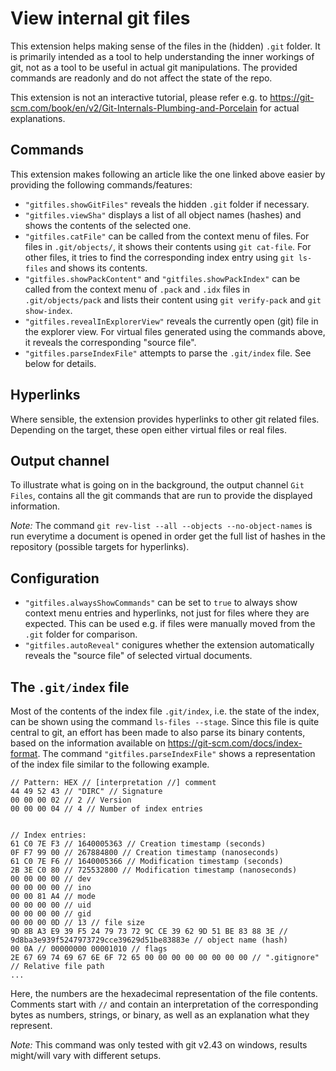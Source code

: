 
# View internal git files

This extension helps making sense of the files in the (hidden) `.git` folder.
It is primarily intended as a tool to help understanding the inner workings of git,
not as a tool to be useful in actual git manipulations.
The provided commands are readonly and do not affect the state of the repo.

This extension is not an interactive tutorial,
please refer e.g. to https://git-scm.com/book/en/v2/Git-Internals-Plumbing-and-Porcelain
for actual explanations.

## Commands
This extension makes following an article like the one linked above easier
by providing the following commands/features:

- `"gitfiles.showGitFiles"` reveals the hidden `.git` folder if necessary.
- `"gitfiles.viewSha"` displays a list of all object names (hashes) and shows
the contents of the selected one.
- `"gitfiles.catFile"` can be called from the context menu of files.
For files in `.git/objects/`, it shows their contents using `git cat-file`.
For other files, it tries to find the corresponding index entry using `git ls-files`
and shows its contents.
- `"gitfiles.showPackContent"` and `"gitfiles.showPackIndex"` can be called from the
context menu of `.pack` and `.idx` files in `.git/objects/pack` and lists their content
using `git verify-pack` and `git show-index`.
- `"gitfiles.revealInExplorerView"` reveals the currently open (git) file in the explorer view.
For virtual files generated using the commands above, it reveals the corresponding "source file".
- `"gitfiles.parseIndexFile"` attempts to parse the `.git/index` file.
See below for details.

## Hyperlinks
Where sensible, the extension provides hyperlinks to other git related files.
Depending on the target, these open either virtual files or real files.

## Output channel
To illustrate what is going on in the background,
the output channel `Git Files`,
contains all the git commands that are run to provide the displayed information.

*Note:* The command `git rev-list --all --objects --no-object-names`
is run everytime a document is opened in order get the full list of hashes
in the repository (possible targets for hyperlinks).

## Configuration
- `"gitfiles.alwaysShowCommands"` can be set to `true` to always show context menu entries
and hyperlinks, not just for files where they are expected.
This can be used e.g. if files were manually moved from the `.git` folder for comparison.
- `"gitfiles.autoReveal"` conigures whether the extension automatically reveals
the "source file" of selected virtual documents.

## The `.git/index` file

Most of the contents of the index file `.git/index`, i.e. the state of the index,
can be shown using the command `ls-files --stage`.
Since this file is quite central to git,
an effort has been made to also parse its binary contents,
based on the information available on https://git-scm.com/docs/index-format.
The command `"gitfiles.parseIndexFile"` shows a representation of the
index file similar to the following example.
```
// Pattern: HEX // [interpretation //] comment
44 49 52 43 // "DIRC" // Signature
00 00 00 02 // 2 // Version
00 00 00 04 // 4 // Number of index entries


// Index entries:
61 C0 7E F3 // 1640005363 // Creation timestamp (seconds)
0F F7 99 00 // 267884800 // Creation timestamp (nanoseconds)
61 C0 7E F6 // 1640005366 // Modification timestamp (seconds)
2B 3E C0 80 // 725532800 // Modification timestamp (nanoseconds)
00 00 00 00 // dev
00 00 00 00 // ino
00 00 81 A4 // mode
00 00 00 00 // uid
00 00 00 00 // gid
00 00 00 0D // 13 // file size
9D 8B A3 E9 39 F5 24 79 73 72 9C CE 39 62 9D 51 BE 83 88 3E // 9d8ba3e939f5247973729cce39629d51be83883e // object name (hash)
00 0A // 00000000 00001010 // flags
2E 67 69 74 69 67 6E 6F 72 65 00 00 00 00 00 00 00 00 // ".gitignore" // Relative file path
...
```
Here, the numbers are the hexadecimal representation of the file contents.
Comments start with `//` and contain an interpretation of the corresponding
bytes as numbers, strings, or binary,
as well as an explanation what they represent.

*Note:* This command was only tested with git v2.43 on windows,
results might/will vary with different setups.
